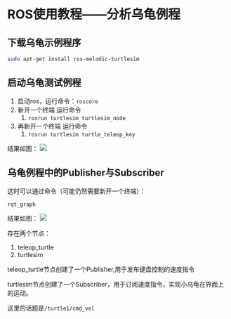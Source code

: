 # ROS使用教程——分析乌龟例程

## 下载乌龟示例程序

```bash
sudo apt-get install ros-melodic-turtlesim
```

## 启动乌龟测试例程

1. 启动ros，运行命令：`roscore`
2. 新开一个终端 运行命令
   1. `rosrun turtlesim turtlesim_node`
3. 再新开一个终端 运行命令
   1. `rosrun turtlesim turtle_teleop_key`

结果如图：
![](./asset/turtlesim.png)

## 乌龟例程中的Publisher与Subscriber

这时可以通过命令（可能仍然需要新开一个终端）：

```bash
rqt_graph
```

结果如图：
![](./asset/turtle_nodes.png)

存在两个节点：

1. teleop_turtle
2. turtlesim

teleop_turtle节点创建了一个Publisher,用于发布键盘控制的速度指令

turtlesim节点创建了一个Subscriber，用于订阅速度指令，实现小乌龟在界面上的运动。

这里的话题是`/turtle1/cmd_vel`


